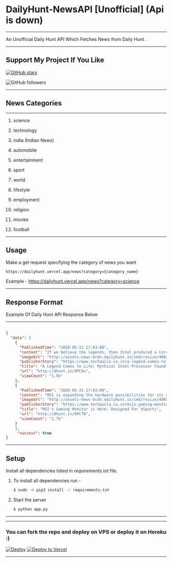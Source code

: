 # DailyHunt-NewsAPI [Unofficial] (Api is down)


---

An Unofficial Daily Hunt API Which Fetches News from Daily Hunt .

---

## Support My Project If You Like 

[![GitHub stars](https://img.shields.io/github/stars/gowtham2003/DailyHunt-NewsAPI.svg?style=social&label=Star)](https://github.com/gowtham2003/DailyHunt-NewsAPI)


![GitHub followers](https://img.shields.io/github/followers/gowtham2003.svg?style=social&label=Follow)


---

## News Categories 

---

1. science

2. technology

3. india (Indian News)

4. automobile

5. entertainment 

6. sport 

7. world

8. lifestyle

9. employment

10. religion

11. movies

12. football


---
## Usage

Make a get request specifying the category of news you want
```
https://dailyhunt.vercel.app/news?category={category_name}
```
Example - https://dailyhunt.vercel.app/news?category=science

---

## Response Format 

Example Of Daily Hunt API Response Below 

--- 

```JSON

{
  "data": [
    {
      "PublishedTime": "2020-05-31 17:03:00",
      "content": "If we believe the legends, then Intel produced a Core i5-7660X processor 3 years ago but never officially released it. However, there are times when legends turn out to be reality. A Chinese Twitter user by the username \ni5-7660Ｘ，the only i5 with quad channel memory support and 28 pci-e lanes,because it’s a Skylake-X cpu Spec: 6C6Tup to 5Ghz4channel ddr428 pci-e lanessupport AVX512 @momomo_us @_rogame pic.twitter.com/79KMBJ9C0q\n posted images of a working sample of the processor which belongs to the Skylake-X family on May 27, 2020.\ni5-7660Ｘ，the only i5 with quad channel memory support and 28 pci-e lanes,because it's a Skylake-X cpu Spec: 6C6Tup to 5Ghz4channel ddr428 pci-e lanessupport AVX512 @momomo_us @_rogame pic.twitter.com/79KMBJ9C0q \nAs the images suggest, the processor, without a doubt uses Skylake micro-architecture.",
      "imageUrl": "http://assets-news-bcdn.dailyhunt.in/cmd/resize/400x400_80/fetchdata16/images/2e/a4/cb/2ea4cb5293bb90651119e9f6504ced8a32be168d9d246259a4cc2615f220b633.jpg",
      "publisherStory": "https://www.techquila.co.in/a-legend-comes-to-life-mythical-intel-processor-found",
      "title": "A Legend Comes to Life: Mythical Intel Processor Found",
      "url": "http://dhunt.in/9PC9u",
      "viewCount": "1.9k"
    },
    {
      "PublishedTime": "2020-05-31 17:03:00",
      "content": "MSI is expanding the hardware possibilities for its users. It is all set to launch a new Gaming monitor specially designed for eSports. MSI has announced Optix MAG274R which is an IPS eSports Gaming Monitor. The monitor is equipped with an IPS panel and features a 144 Hz refresh rate and a 27' display. It has a fast response time of 1ms. MSI has claimed that the users will enjoy the best viewing experience. For gamers, its a delight as the company has claimed that they will enjoy the smoothest gaming experience. The monitor has a resolution of 1920 x 1080 and it is designed for competitive gamers.",
      "imageUrl": "http://assets-news-bcdn.dailyhunt.in/cmd/resize/400x400_80/fetchdata16/images/aa/21/c1/aa21c1641a0f3621b14d49b4454d8207eae4b2b3b099baf4817f68e3de200426.jpg",
      "publisherStory": "https://www.techquila.co.in/msis-gaming-monitor-is-here-designed-for-esports",
      "title": "MSI's Gaming Monitor is Here: Designed For eSports",
      "url": "http://dhunt.in/9PC7W",
      "viewCount": "1.7k"
    }
    ],
     "success": true
}


```

---
## Setup

Install all dependencies listed in *requirements.txt* file. 

1. To install all dependencies run - 

    ```bash
    $ sudo -H pip3 install -r requirements.txt
    ```

2. Start the server

    ```bash 
    $ python app.py
    ```
---

---

### You can fork the repo and deploy on VPS or deploy it on Heroku :)  
[![Deploy](https://www.herokucdn.com/deploy/button.svg)](https://heroku.com/deploy?template=https://github.com/Gowtham2003/DailyHunt-NewsAPI/tree/master)
[![Deploy to Vercel](https://vercel.com/button)](https://vercel.com/import/project?template=https://github.com/Gowtham2003/DailyHunt-NewsAPI/tree/master)



---




